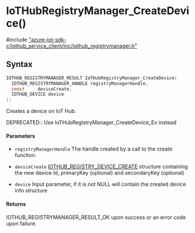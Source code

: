 # IoTHubRegistryManager_CreateDevice()

\#include ["azure-iot-sdk-c/iothub_service_client/inc/iothub_registrymanager.h"](../iot-c-ref-iothub-registrymanager-h.md)  

## Syntax

```C
IOTHUB_REGISTRYMANAGER_RESULT IoTHubRegistryManager_CreateDevice(
  IOTHUB_REGISTRYMANAGER_HANDLE	registryManagerHandle,
  const 	deviceCreate,
  IOTHUB_DEVICE	device
);

```

Creates a device on IoT Hub.

DEPRECATED:: Use IoTHubRegistryManager_CreateDevice_Ex instead 
#### Parameters
* `registryManagerHandle` The handle created by a call to the create function. 

* `deviceCreate` [IOTHUB_REGISTRY_DEVICE_CREATE](#struct_i_o_t_h_u_b___r_e_g_i_s_t_r_y___d_e_v_i_c_e___c_r_e_a_t_e) structure containing the new device Id, primaryKey (optional) and secondaryKey (optional) 

* `device` Input parameter, if it is not NULL will contain the created device info structure

#### Returns
IOTHUB_REGISTRYMANAGER_RESULT_OK upon success or an error code upon failure.

